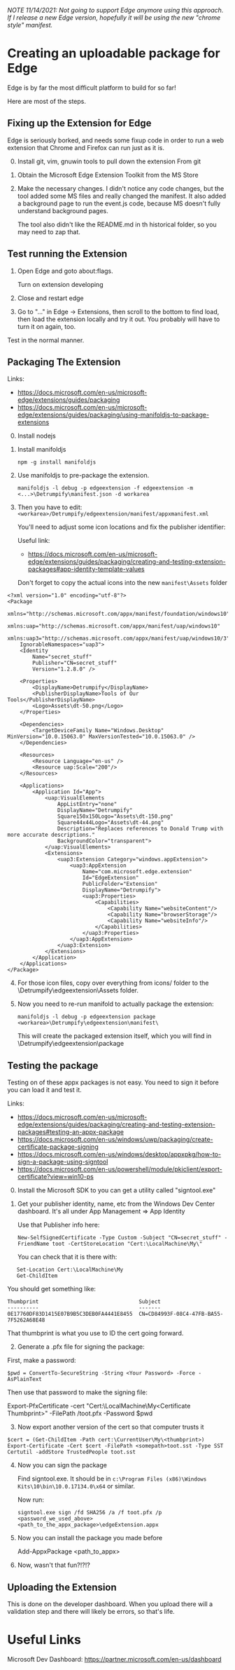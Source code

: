
_NOTE 11/14/2021: Not going to support Edge anymore using this approach. If I release
a new Edge version, hopefully it will be using the new "chrome style" manifest._

# Creating an uploadable package for Edge

Edge is by far the most difficult platform to build for so far!

Here are most of the steps.

## Fixing up the Extension for Edge

Edge is seriously borked, and needs some fixup code in order to run a web
extension that Chrome and Firefox can run just as it is.

0. Install git, vim, gnuwin tools to pull down the extension
   From git

1. Obtain the Microsoft Edge Extension Toolkit from the MS Store

2. Make the necessary changes. I didn't notice any code changes,
   but the tool added some MS files and really changed the manifest.
   It also added a background page to run the event.js code, because
   MS doesn't fully understand background pages.

   The tool also didn't like the README.md in th historical folder,
   so you may need to zap that.


## Test running the Extension

1. Open Edge and goto about:flags.

   Turn on extension developing

2. Close and restart edge

3. Go to "..." in Edge -> Extensions, then scroll to the bottom 
   to find load, then load the extension locally and try it out. 
   You probably will have to turn it on again, too.

Test in the normal manner.


## Packaging The Extension


Links:
  * https://docs.microsoft.com/en-us/microsoft-edge/extensions/guides/packaging
  * https://docs.microsoft.com/en-us/microsoft-edge/extensions/guides/packaging/using-manifoldjs-to-package-extensions

0. Install nodejs
1. Install manifoldjs 

   `npm -g install manifoldjs`

2. Use manifoldjs to pre-package the extension.

 
   `manifoldjs -l debug -p edgeextension -f edgeextension -m <...>\Detrumpify\manifest.json -d workarea`

3. Then you have to edit: `<workarea>/Detrumpify/edgeextension/manifest/appxmanifest.xml`

   You'll need to adjust some icon locations and fix the publisher identifier:

   Useful link:
     * https://docs.microsoft.com/en-us/microsoft-edge/extensions/guides/packaging/creating-and-testing-extension-packages#app-identity-template-values

   Don't forget to copy the actual icons into the new `manifest\Assets` folder

```
<?xml version="1.0" encoding="utf-8"?>
<Package 
	xmlns="http://schemas.microsoft.com/appx/manifest/foundation/windows10"
	xmlns:uap="http://schemas.microsoft.com/appx/manifest/uap/windows10"
	xmlns:uap3="http://schemas.microsoft.com/appx/manifest/uap/windows10/3"
	IgnorableNamespaces="uap3">
	<Identity 
		Name="secret_stuff"
		Publisher="CN=secret_stuff"
		Version="1.2.8.0" />

	<Properties> 
		<DisplayName>Detrumpify</DisplayName> 
		<PublisherDisplayName>Tools of Our Tools</PublisherDisplayName>
		<Logo>Assets\dt-50.png</Logo> 
	</Properties> 

	<Dependencies> 
		<TargetDeviceFamily Name="Windows.Desktop" MinVersion="10.0.15063.0" MaxVersionTested="10.0.15063.0" />
	</Dependencies> 

	<Resources>
		<Resource Language="en-us" />
		<Resource uap:Scale="200"/>
	</Resources> 

	<Applications> 
		<Application Id="App">
			<uap:VisualElements
				AppListEntry="none"
				DisplayName="Detrumpify"
				Square150x150Logo="Assets\dt-150.png"
				Square44x44Logo="Assets\dt-44.png"
				Description="Replaces references to Donald Trump with more accurate descriptions."
				BackgroundColor="transparent">
			</uap:VisualElements>
			<Extensions>
				<uap3:Extension Category="windows.appExtension">
					<uap3:AppExtension
						Name="com.microsoft.edge.extension"
						Id="EdgeExtension"
						PublicFolder="Extension"
						DisplayName="Detrumpify">
						<uap3:Properties>
							<Capabilities>
								<Capability Name="websiteContent"/>
								<Capability Name="browserStorage"/>
								<Capability Name="websiteInfo"/>
							</Capabilities>
						</uap3:Properties>
					</uap3:AppExtension>
				</uap3:Extension>
			</Extensions>
		</Application> 
	</Applications>
</Package>
```


4. For those icon files, copy over everything from icons/ folder to the <workearea>\Detrumpify\edgeextension\Assets folder.

5. Now you need to re-run manifold to actually package the extension:

    `manifoldjs -l debug -p edgeextension package <workarea>\Detrumpify\edgeextension\manifest\`

   This will create the packaged extension itself, which you will find in <workarea>\Detrumpify\edgeextension\package


## Testing the package

Testing on of these appx packages is not easy. You need to sign it before 
you can load it and test it.

Links:
   * https://docs.microsoft.com/en-us/microsoft-edge/extensions/guides/packaging/creating-and-testing-extension-packages#testing-an-appx-package
   * https://docs.microsoft.com/en-us/windows/uwp/packaging/create-certificate-package-signing
   * https://docs.microsoft.com/en-us/windows/desktop/appxpkg/how-to-sign-a-package-using-signtool
   * https://docs.microsoft.com/en-us/powershell/module/pkiclient/export-certificate?view=win10-ps


0. Install the Microsoft SDK to you can get a utility called "signtool.exe"

1. Get your publisher identity, name, etc from the Windows Dev Center 
   dashboard. It's all under App Management => App Identity


   Use that Publisher info here:

   `New-SelfSignedCertificate -Type Custom -Subject "CN=secret_stuff" -FriendName toot -CertStoreLocation "Cert:\LocalMachine\My\"`

   You can check that it is there with:

```
   Set-Location Cert:\LocalMachine\My
   Get-ChildItem
```

You should get something like:

```
Thumbprint                                Subject
----------                                -------
0E17760DF83D1415E07B9B5C3DEB0FA4441E8455  CN=CD84993F-08C4-47FB-BA55-7F5262A68E48
```

That thumbprint is what you use to ID the cert going forward.

2. Generate a .pfx file for signing the package:

First, make a password:

`$pwd = ConvertTo-SecureString -String <Your Password> -Force -AsPlainText`

Then use that password to make the signing file:

Export-PfxCertificate -cert "Cert:\LocalMachine\My\<Certificate Thumbprint>" -FilePath <FilePath>/toot.pfx -Password $pwd
 

3. Now export another version of the cert so that computer trusts it

```
$cert = (Get-ChildItem -Path cert:\CurrentUser\My\<thumbprint>)
Export-Certificate -Cert $cert -FilePath <somepath>toot.sst -Type SST
Certutil -addStore TrustedPeople toot.sst
```


4. Now you can sign the package


   Find signtool.exe. It should be in `c:\Program Files (x86)\Windows Kits\10\bin\10.0.17134.0\x64` or similar.

   Now run:

   `signtool.exe sign /fd SHA256 /a /f toot.pfx /p <password_we_used_above> <path_to_the_appx_package>\edgeExtension.appx`


5. Now you can install the package you made before

   Add-AppxPackage <path_to_appx>


6. Now, wasn't that fun?!?!?



## Uploading the Extension

This is done on the developer dashboard. When you upload there will a 
validation step and there will likely be errors, so that's life.
 



# Useful Links

Microsoft Dev Dashboard:
    https://partner.microsoft.com/en-us/dashboard
